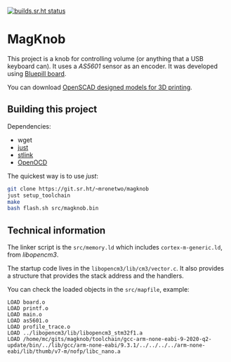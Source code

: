 [![builds.sr.ht status](https://builds.sr.ht/~mronetwo/magknob.svg)](https://builds.sr.ht/~mronetwo/magknob?)

# MagKnob

This project is a knob for controlling volume (or anything that a USB keyboard can).
It uses a *AS5601* sensor as an encoder. It was developed using
[Bluepill board](https://stm32-base.org/boards/STM32F103C8T6-Blue-Pill.html).

You can download [OpenSCAD designed models for 3D printing](https://git.sr.ht/~mronetwo/magknob-oscad).

## Building this project

Dependencies:

- wget
- [just](https://github.com/casey/just)
- [stlink](https://github.com/stlink-org/stlink)
- [OpenOCD](https://openocd.org/)

The quickest way is to use *just*:

```sh
git clone https://git.sr.ht/~mronetwo/magknob
just setup_toolchain
make
bash flash.sh src/magknob.bin
```

## Technical information

The linker script is the `src/memory.ld` which includes `cortex-m-generic.ld`, from *libopencm3*.

The startup code lives in the `libopencm3/lib/cm3/vector.c`. It also provides a structure that
provides the stack address and the handlers.

You can check the loaded objects in the `src/mapfile`, example:

```
LOAD board.o
LOAD printf.o
LOAD main.o
LOAD as5601.o
LOAD profile_trace.o
LOAD ../libopencm3/lib/libopencm3_stm32f1.a
LOAD /home/mc/gits/magknob/toolchain/gcc-arm-none-eabi-9-2020-q2-update/bin/../lib/gcc/arm-none-eabi/9.3.1/../../../../arm-none-eabi/lib/thumb/v7-m/nofp/libc_nano.a
```
